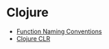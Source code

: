 # Clojure

- [Function Naming Conventions](https://stuartsierra.com/2016/01/09/how-to-name-clojure-functions)
- [Clojure CLR](./clojure-clr)